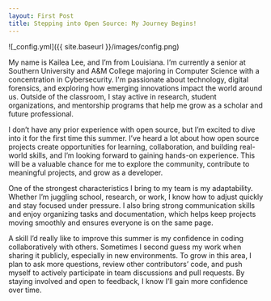 ```yaml
---
layout: First Post
title: Stepping into Open Source: My Journey Begins!
---
```



![_config.yml]({{ site.baseurl }}/images/config.png)

My name is Kailea Lee, and I’m from Louisiana. I’m currently a senior at Southern University and A&M College majoring in Computer Science with a concentration in Cybersecurity. I'm passionate about technology, digital forensics, and exploring how emerging innovations impact the world around us. Outside of the classroom, I stay active in research, student organizations, and mentorship programs that help me grow as a scholar and future professional.

I don’t have any prior experience with open source, but I’m excited to dive into it for the first time this summer. I’ve heard a lot about how open source projects create opportunities for learning, collaboration, and building real-world skills, and I’m looking forward to gaining hands-on experience. This will be a valuable chance for me to explore the community, contribute to meaningful projects, and grow as a developer.

One of the strongest characteristics I bring to my team is my adaptability. Whether I’m juggling school, research, or work, I know how to adjust quickly and stay focused under pressure. I also bring strong communication skills and enjoy organizing tasks and documentation, which helps keep projects moving smoothly and ensures everyone is on the same page.

A skill I’d really like to improve this summer is my confidence in coding collaboratively with others. Sometimes I second guess my work when sharing it publicly, especially in new environments. To grow in this area, I plan to ask more questions, review other contributors’ code, and push myself to actively participate in team discussions and pull requests. By staying involved and open to feedback, I know I’ll gain more confidence over time.
